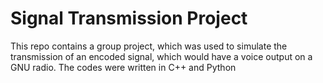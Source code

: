 # Signal Transmission Project

This repo contains a group project, which was used to simulate the transmission of an encoded signal, which would have a voice output on a GNU radio. The codes were written in C++ and Python
